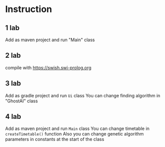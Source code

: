 # Instruction
## 1 lab 
Add as maven project and run "Main" class

## 2 lab 
compile with https://swish.swi-prolog.org

## 3 lab
Add as gradle project and run ```Ui``` class
You can change finding algorithm in "GhostAI" class

## 4 lab
Add as maven project and run ```Main``` class
You can change timetable in ```createTimetable()``` function
Also you can change genetic algorithm parameters in constants at the start of the class